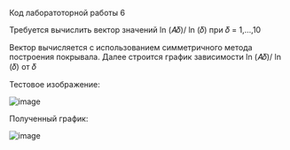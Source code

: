 Код лаборатоторной работы 6

Требуется вычислить вектор значений ln (𝐴𝛿)/ ln (𝛿) при 𝛿 = 1,...,10

Вектор вычисляется с использованием симметричного метода построения покрывала. Далее строится график зависимости ln (𝐴𝛿)/ ln (𝛿) от 𝛿

Тестовое изображение:

![image](https://user-images.githubusercontent.com/47506579/113788197-2721db80-9745-11eb-90c1-b33b3202ffb3.png)

Полученный график:

![image](https://user-images.githubusercontent.com/47506579/113788276-491b5e00-9745-11eb-8e52-f2dcfbb17712.png)
